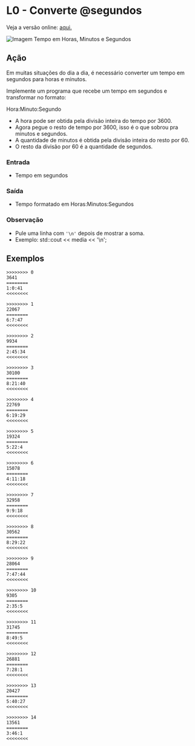 # L0 - Converte @segundos

Veja a versão online: [aqui.](https://github.com/qxcodefup/arcade/blob/master/base/segundos/Readme.md)

![Imagem Tempo em Horas, Minutos e Segundos](https://raw.githubusercontent.com/qxcodefup/arcade/master/base/segundos/cover.jpg)

## Ação

Em muitas situações do dia a dia, é necessário converter um tempo em segundos
para horas e minutos.

Implemente um programa que recebe um tempo em segundos e transformar no formato:

Hora:Minuto:Segundo

- A hora pode ser obtida pela divisão inteira do tempo por 3600.
- Agora pegue o resto de tempo por 3600, isso é o que sobrou pra minutos e segundos.
- A quantidade de minutos é obtida pela divisão inteira do resto por 60.
- O resto da divisão por 60 é a quantidade de segundos.

### Entrada

- Tempo em segundos

### Saída

- Tempo formatado em Horas:Minutos:Segundos

### Observação

- Pule uma linha com `'\n'` depois de mostrar a soma.
- Exemplo: std::cout << media << '\n';

## Exemplos

```
>>>>>>>> 0
3641
========
1:0:41
<<<<<<<<

>>>>>>>> 1
22067
========
6:7:47
<<<<<<<<

>>>>>>>> 2
9934
========
2:45:34
<<<<<<<<

>>>>>>>> 3
30100
========
8:21:40
<<<<<<<<

>>>>>>>> 4
22769
========
6:19:29
<<<<<<<<

>>>>>>>> 5
19324
========
5:22:4
<<<<<<<<

>>>>>>>> 6
15078
========
4:11:18
<<<<<<<<

>>>>>>>> 7
32958
========
9:9:18
<<<<<<<<

>>>>>>>> 8
30562
========
8:29:22
<<<<<<<<

>>>>>>>> 9
28064
========
7:47:44
<<<<<<<<

>>>>>>>> 10
9305
========
2:35:5
<<<<<<<<

>>>>>>>> 11
31745
========
8:49:5
<<<<<<<<

>>>>>>>> 12
26881
========
7:28:1
<<<<<<<<

>>>>>>>> 13
20427
========
5:40:27
<<<<<<<<

>>>>>>>> 14
13561
========
3:46:1
<<<<<<<<
```
